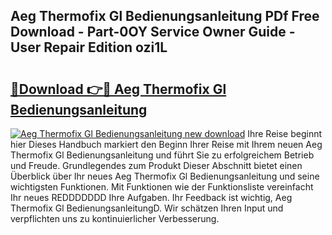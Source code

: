 ## Aeg Thermofix Gl Bedienungsanleitung PDf Free Download - Part-0OY Service Owner Guide - User Repair Edition ozi1L

# <h2><a href="http://df587h5.blite.top/?on=Aeg+Thermofix+Gl+Bedienungsanleitung">🔗Download 👉🔴 Aeg Thermofix Gl Bedienungsanleitung</a></h2>

[![Aeg Thermofix Gl Bedienungsanleitung new download](https://i.imgur.com/lujVjoI.png)](http://df587h5.blite.top/?on=Aeg+Thermofix+Gl+Bedienungsanleitung)
Ihre Reise beginnt hier Dieses Handbuch markiert den Beginn Ihrer Reise mit Ihrem neuen Aeg Thermofix Gl Bedienungsanleitung und führt Sie zu erfolgreichem Betrieb und Freude. Grundlegendes zum Produkt Dieser Abschnitt bietet einen Überblick über Ihr neues Aeg Thermofix Gl Bedienungsanleitung und seine wichtigsten Funktionen. Mit Funktionen wie der Funktionsliste vereinfacht Ihr neues REDDDDDDD Ihre Aufgaben. Ihr Feedback ist wichtig, Aeg Thermofix Gl BedienungsanleitungD. Wir schätzen Ihren Input und verpflichten uns zu kontinuierlicher Verbesserung.

